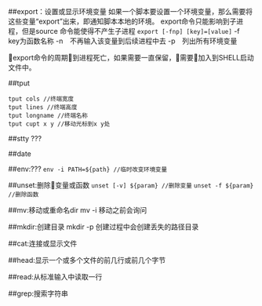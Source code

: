 ##export：设置或显示环境变量
如果一个脚本要设置一个环境变量，那么需要将这些变量“export”出来，即通知脚本本地的环境。
export命令只能影响到子进程，但是source 命令能使得不产生子进程
`export [-fnp] [key]=[value]`
-f　 key为函数名称
-n　不再输入该变量到后续进程中去
-p　列出所有环境变量

export命令的周期到进程死亡，如果需要一直保留，需要加入到SHELL启动文件中。

##tput
```
tput cols //终端宽度
tput lines //终端高度
tput longname //终端名称
tput cupt x y //移动光标到x y处
```

##stty
???

##date


##env:???
`env -i PATH=${path} //临时改变环境变量`

##unset:删除变量或函数
`unset [-v] ${param} //删除变量`
`unset -f ${param} //删除函数`

##mv:移动或重命名dir
mv -i 移动之前会询问

##mkdir:创建目录
mkdir -p 创建过程中会创建丢失的路径目录

##cat:连接或显示文件

##head:显示一个或多个文件的前几行或前几个字节

##read:从标准输入中读取一行

##grep:搜索字符串




